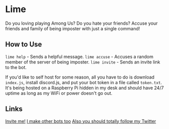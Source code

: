 # Lime
Do you loving playing Among Us? Do you hate your friends? Accuse your friends and family of being imposter with just a single command!

## How to Use
`lime help` - Sends a helpful message.
`lime accuse` - Accuses a random member of the server of being imposter.
`lime invite` - Sends an invite link to the bot.

If you'd like to self host for some reason, all you have to do is download `index.js`, install discord.js, and put your bot token in a file called `token.txt`.
It's being hosted on a Raspberry Pi hidden in my desk and should have 24/7 uptime as long as my WiFi or power doesn't go out.

## Links
[Invite me!](https://discord.com/api/oauth2/authorize?client_id=754379015997095967&permissions=0&scope=bot)
[I make other bots too](https://github.com/RogerCronin)
[Also you should totally follow my Twitter](https://twitter.com/brackets_square)
